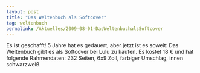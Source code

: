 ```yaml
---
layout: post
title: "Das Weltenbuch als Softcover"
tag: weltenbuch
permalink: /Aktuelles/2009-08-01-DasWeltenbuchalsSoftcover
---
```



<p>Es ist geschafft! 5 Jahre hat es gedauert, aber jetzt ist es soweit: Das Weltenbuch gibt es als Softcover bei Lulu zu kaufen. Es kostet 18 &euro; und hat folgende Rahmendaten: 232 Seiten, 6x9 Zoll, farbiger Umschlag, innen schwarzwei&szlig;.</p>


